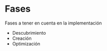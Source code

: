 # Fases

Fases a tener en cuenta en la implementación&#x20;

* Descubrimiento
* Creación
* Optimización

